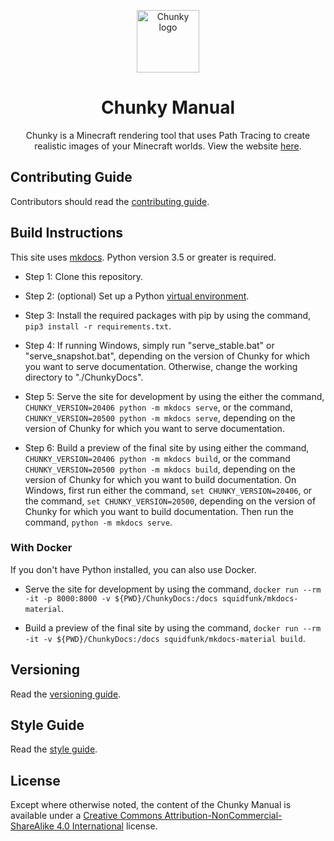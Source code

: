 <p align="center">
  <img width="100" src="https://raw.githubusercontent.com/llbit/chunky-docs/master/images/logo.png" alt="Chunky logo">
</p>
<h1 align="center"> Chunky Manual </h1>

<div align="center">Chunky is a Minecraft rendering tool that uses Path Tracing to create realistic images of your Minecraft worlds. View the website <a href="https://chunky-dev.github.io/docs/">here</a>.</div>

## Contributing Guide

Contributors should read the [contributing guide](CONTRIBUTING.md).

## Build Instructions

This site uses <a href="https://www.mkdocs.org/" target="_blank">mkdocs</a>. Python version 3.5 or greater is required.

- Step 1: Clone this repository.

- Step 2: (optional) Set up a Python <a href="https://docs.python.org/3/library/venv.html" target="_blank">virtual environment</a>.

- Step 3: Install the required packages with pip by using the command, `pip3 install -r requirements.txt`.

- Step 4: If running Windows, simply run "serve_stable.bat" or "serve_snapshot.bat", depending on the version of Chunky for which you want to serve documentation. Otherwise, change the working directory to "./ChunkyDocs".

- Step 5: Serve the site for development by using the either the command, `CHUNKY_VERSION=20406 python -m mkdocs serve`, or the command, `CHUNKY_VERSION=20500 python -m mkdocs serve`, depending on the version of Chunky for which you want to serve documentation.

- Step 6: Build a preview of the final site by using either the command, `CHUNKY_VERSION=20406 python -m mkdocs build`, or the command `CHUNKY_VERSION=20500 python -m mkdocs build`, depending on the version of Chunky for which you want to build documentation. On Windows, first run either the command, `set CHUNKY_VERSION=20406`, or the command, `set CHUNKY_VERSION=20500`, depending on the version of Chunky for which you want to build documentation. Then run the command, `python -m mkdocs serve`.

### With Docker

If you don't have Python installed, you can also use Docker.

- Serve the site for development by using the command, `docker run --rm -it -p 8000:8000 -v ${PWD}/ChunkyDocs:/docs squidfunk/mkdocs-material`.

- Build a preview of the final site by using the command, `docker run --rm -it -v ${PWD}/ChunkyDocs:/docs squidfunk/mkdocs-material build`.

## Versioning

Read the [versioning guide](VERSIONING_GUIDE.md).

## Style Guide

Read the [style guide](STYLE_GUIDE.md).

## License

Except where otherwise noted, the content of the Chunky Manual is available under a <a href="https://creativecommons.org/licenses/by-nc-sa/4.0/" target="_blank">Creative Commons Attribution-NonCommercial-ShareAlike 4.0 International</a> license.

